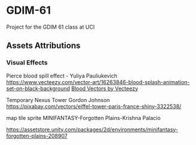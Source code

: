 # GDIM-61
Project for the GDIM 61 class at UCI

## Assets Attributions
### Visual Effects
Pierce blood spill effect - Yuliya Pauliukevich
https://www.vecteezy.com/vector-art/16263846-blood-splash-animation-set-on-black-background
<a href="https://www.vecteezy.com/free-vector/blood">Blood Vectors by Vecteezy</a>

Temporary Nexus Tower
Gordon Johnson
https://pixabay.com/vectors/eiffel-tower-paris-france-shiny-3322538/

map tile sprite
MINIFANTASY-Forgotten Plains-Krishna Palacio

https://assetstore.unity.com/packages/2d/environments/minifantasy-forgotten-plains-208907
